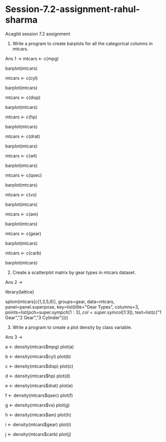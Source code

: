 # Session-7.2-assignment-rahul-sharma
Acagild session 7.2 assignment 

1. Write a program to create barplots for all the categorical columns in mtcars.


Ans 1 ->
 mtcars <- c(mpg)
 
 barplot(mtcars)
 
 mtcars <- c(cyl)
 
 barplot(mtcars)
 
 mtcars <- c(disp)
 
 barplot(mtcars)
 
 mtcars <- c(hp)
 
 barplot(mtcars)

mtcars <- c(drat)
 
 barplot(mtcars)
 
 mtcars <- c(wt)
 
 barplot(mtcars)
 
 mtcars <- c(qsec)
 
 barplot(mtcars)
 
 mtcars <- c(vs)
 
 barplot(mtcars)
 
 mtcars <- c(am)
 
 barplot(mtcars)
 
 mtcars <- c(gear)
 
 barplot(mtcars)
 
 mtcars <- c(carb)
 
 barplot(mtcars)
 
2. Create a scatterplot matrix by gear types in mtcars dataset.

Ans 2 ->

library(lattice)

splom(mtcars[c(1,3,5,6)], groups=gear, data=mtcars,
  	panel=panel.superpose, 
   key=list(title="Gear Types",
   columns=3,
   points=list(pch=super.sym$pch[1:3],
   col=super.sym$col[1:3]),
   text=list(c("1 Gear","2 Gear","3 Cylinder"))))


3. Write a program to create a plot density by class variable.

Ans 3 ->

a <- density(mtcars$mpg) 
plot(a) 

b <- density(mtcars$cyl) 
plot(b) 

c <- density(mtcars$disp) 
plot(c) 

d <- density(mtcars$hp) 
plot(d) 

e <- density(mtcars$drat) 
plot(e) 

f <- density(mtcars$qsec) 
plot(f) 

g <- density(mtcars$vs) 
plot(g)

h <- density(mtcars$am) 
plot(h)

i <- density(mtcars$gear) 
plot(i) 

j <- density(mtcars$carb) 
plot(j) 



